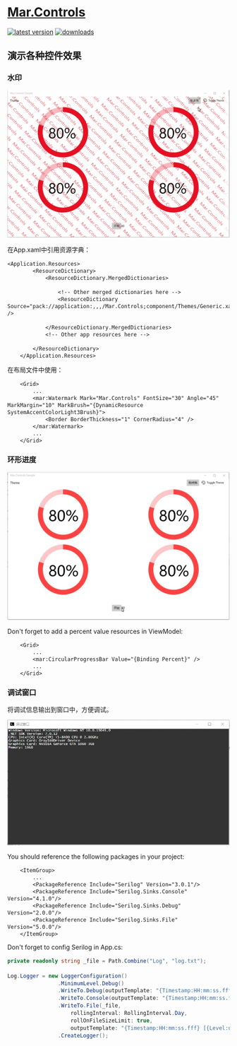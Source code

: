 # [Mar.Controls](https://github.com/zhongwcool/Mar.Controls)

[![latest version](https://img.shields.io/nuget/v/Mar.Controls)](https://www.nuget.org/packages/Mar.Controls) [![downloads](https://img.shields.io/nuget/dt/Mar.Controls)](https://www.nuget.org/packages/Mar.Controls)

## 演示各种控件效果

### 水印

![](https://raw.githubusercontent.com/zhongwcool/Mar.Controls/main/Assets/s487h6X0fA.gif)

在App.xaml中引用资源字典：

```xaml
<Application.Resources>
        <ResourceDictionary>
            <ResourceDictionary.MergedDictionaries>
                
                <!-- Other merged dictionaries here -->
                <ResourceDictionary Source="pack://application:,,,/Mar.Controls;component/Themes/Generic.xaml" />
            
            </ResourceDictionary.MergedDictionaries>
            <!-- Other app resources here -->

        </ResourceDictionary>
    </Application.Resources>
```
在布局文件中使用：

```xaml
    <Grid>
        ...
        <mar:Watermark Mark="Mar.Controls" FontSize="30" Angle="45" MarkMargin="10" MarkBrush="{DynamicResource SystemAccentColorLight3Brush}">
            <Border BorderThickness="1" CornerRadius="4" />
        </mar:Watermark>
        ...
    </Grid>
```

### 环形进度

![](https://raw.githubusercontent.com/zhongwcool/Mar.Controls/main/Assets/sf9QtpmJUj.gif)

Don't forget to add a percent value resources in ViewModel:

```xaml
    <Grid>
        ...
        <mar:CircularProgressBar Value="{Binding Percent}" />
        ...
    </Grid>
```

### 调试窗口

将调试信息输出到窗口中，方便调试。

![](https://raw.githubusercontent.com/zhongwcool/Mar.Controls/main/Assets/imf5dl4qxE.gif)

You should reference the following packages in your project:

```xaml
    <ItemGroup>
        ...
        <PackageReference Include="Serilog" Version="3.0.1"/>
        <PackageReference Include="Serilog.Sinks.Console" Version="4.1.0"/>
        <PackageReference Include="Serilog.Sinks.Debug" Version="2.0.0"/>
        <PackageReference Include="Serilog.Sinks.File" Version="5.0.0"/>
    </ItemGroup>
```

Don't forget to config Serilog in App.cs:

```csharp
private readonly string _file = Path.Combine("Log", "log.txt");

Log.Logger = new LoggerConfiguration()
                .MinimumLevel.Debug()
                .WriteTo.Debug(outputTemplate: "{Timestamp:HH:mm:ss.fff} [{Level:u3}] {Message:l}{NewLine}{Exception}")
                .WriteTo.Console(outputTemplate: "{Timestamp:HH:mm:ss.fff} [{Level:u3}] {Message:l}{NewLine}{Exception}")
                .WriteTo.File(_file,
                    rollingInterval: RollingInterval.Day,
                    rollOnFileSizeLimit: true,
                    outputTemplate: "{Timestamp:HH:mm:ss.fff} [{Level:u3}] {Message:l}{NewLine}{Exception}")
                .CreateLogger();
```
